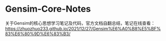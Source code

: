 # Gensim-Core-Notes
关于Gensim的核心思想学习笔记及代码，官方文档自翻总结，笔记在线查看： 
https://zhuozhuo233.github.io/2021/12/27/Gensim%E6%A0%B8%E5%BF%83%E6%80%9D%E6%83%B3/

